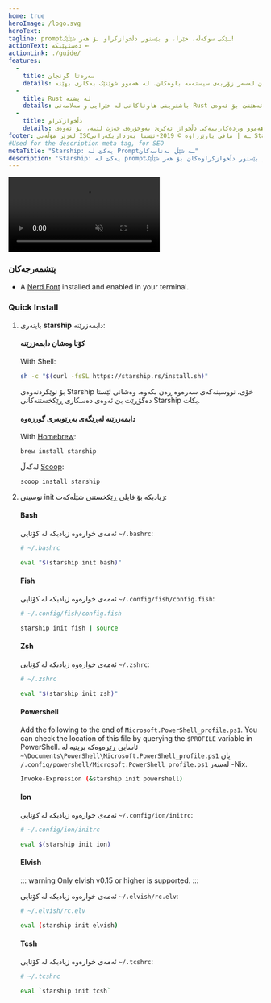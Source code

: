 ```yaml
---
home: true
heroImage: /logo.svg
heroText:
tagline: promptـێکی سوکەڵە، خێرا، و بێسنور دڵخوازکراو بۆ هەر شێڵێک!
actionText: دەستپێبکە ←
actionLink: ./guide/
features:
  - 
    title: سەرەتا گونجان
    details: کاردەکات لەسەر زۆربەی شێڵە باوەکان لەسەر زۆربەی سیستەمە باوەکان. لە هەموو شوێنێک بەکاری بهێنە!
  - 
    title: Rust لە پشتە
    details: باشترینی هاوتاکانی لە خێرایی و سەلامەتی Rust بەکارئەهێنێ بۆ ئەوەی promptـەکەت خێراترین و پشت پێبەستراوین بێ.
  - 
    title: دڵخوازکراو
    details: هەموو وردەکارییەکی دڵخواز ئەکرێ بەوجۆرەی حەزت لێیە، بۆ ئەوەی promptـەکە سوکەڵە بێ و پڕ تایبەتمەندی بێت بەوجۆرەی حەزت لێیە ببێ.
footer: لەژێر مۆڵەتی ISCـە | مافی پارێزراوە © 2019-ئێستا بەژداریکەرانی Starship
#Used for the description meta tag, for SEO
metaTitle: "Starship: یەکێ لە Promptـە شێڵ نەناسەکان"
description: 'Starship: یەکێ لە promptـە سوکەڵە، خێرا، و بێسنور دڵخوازکراوەکان بۆ هەر شێڵێک! Shows the information you need, while staying sleek and minimal. Quick installation available for Bash, Fish, ZSH, Ion, and PowerShell.'
---
```


<div class="center">
  <video class="demo-video" muted autoplay loop playsinline>
    <source src="/demo.webm" type="video/webm">
    <source src="/demo.mp4" type="video/mp4">
  </video>
</div>

### پێشمەرجەکان

- A [Nerd Font](https://www.nerdfonts.com/) installed and enabled in your terminal.

### Quick Install

1. باینەری **starship** دابمەزرێنە:


   #### کۆتا وەشان دابمەزرێنە

   With Shell:

   ```sh
   sh -c "$(curl -fsSL https://starship.rs/install.sh)"
   ```
   بۆ نوێکردنەوەی Starship خۆی، نووسینەکەی سەرەوە ڕەن بکەوە. وەشانی ئێستا دەگۆڕێت بێ ئەوەی دەسکاری ڕێکخستنەکانی Starship بکات.


   #### دابمەزرێنە لەڕێگەی بەڕێوبەری گورزەوە

   With [Homebrew](https://brew.sh/):

   ```sh
   brew install starship
   ```

   لەگەڵ [Scoop](https://scoop.sh):

   ```powershell
   scoop install starship
   ```

1. نوسینی init زیادبکە بۆ فایلی ڕێکخستنی شێڵەکەت:


   #### Bash

   ئەمەی خوارەوە زیادبکە لە کۆتایی `~/.bashrc`:

   ```sh
   # ~/.bashrc

   eval "$(starship init bash)"
   ```


   #### Fish

   ئەمەی خوارەوە زیادبکە لە کۆتایی `~/.config/fish/config.fish`:

   ```sh
   # ~/.config/fish/config.fish

   starship init fish | source
   ```


   #### Zsh

   ئەمەی خوارەوە زیادبکە لە کۆتایی `~/.zshrc`:

   ```sh
   # ~/.zshrc

   eval "$(starship init zsh)"
   ```


   #### Powershell

   Add the following to the end of `Microsoft.PowerShell_profile.ps1`. You can check the location of this file by querying the `$PROFILE` variable in PowerShell. ئاسایی ڕێڕەوەکە بریتیە لە `~\Documents\PowerShell\Microsoft.PowerShell_profile.ps1` یان `/.config/powershell/Microsoft.PowerShell_profile.ps1` لەسەر -Nix.

   ```sh
   Invoke-Expression (&starship init powershell)
   ```


   #### Ion

   ئەمەی خوارەوە زیادبکە لە کۆتایی `~/.config/ion/initrc`:

   ```sh
   # ~/.config/ion/initrc

   eval $(starship init ion)
   ```

   #### Elvish

   ::: warning Only elvish v0.15 or higher is supported. :::

   ئەمەی خوارەوە زیادبکە لە کۆتایی `~/.elvish/rc.elv`:

   ```sh
   # ~/.elvish/rc.elv

   eval (starship init elvish)
   ```


   #### Tcsh

   ئەمەی خوارەوە زیادبکە لە کۆتایی `~/.tcshrc`:

   ```sh
   # ~/.tcshrc

   eval `starship init tcsh`
   ```
